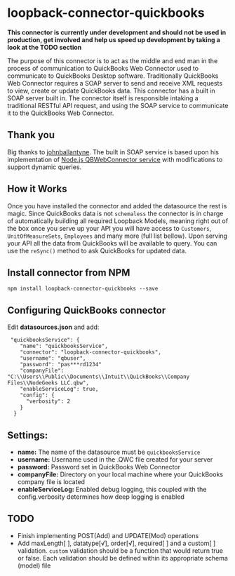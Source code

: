# loopback-connector-quickbooks

**This connector is currently under development and should not be used in production, get involved and help us speed up 
development by taking a look at the TODO section**

The purpose of this connector is to act as the middle and end man in the process of communication to QuickBooks Web 
Connector used to communicate to QuickBooks Desktop software. Traditionally QuickBooks Web Connector requires a SOAP 
server to send and receive XML requests to view, create or update QuickBooks data. This connector has a built in SOAP 
server built in. The connector itself is responsible intaking a traditional RESTful API request, and using the SOAP 
service to communicate it to the QuickBooks Web Connector.

## Thank you
Big thanks to [johnballantyne](https://github.com/johnballantyne?tab=overview&from=2016-08-01&to=2016-08-31&utf8=%E2%9C%93). 
The built in SOAP service is based upon his implementation of [Node.js QBWebConnector service](https://github.com/johnballantyne/qbws) 
with modifications to support dynamic queries.

## How it Works
 Once you have installed the connector and added the datasource the rest is magic. Since QuickBooks data is not 
 `schemaless` the connector is in charge of automatically building all required Loopback Models, meaning right out of 
 the box once you serve up your API you will have access to `Customers`, `UnitOfMeasureSets`, `Employees` and many more 
 (full list bellow). Upon serving your API all the data from QuickBooks will be available to query. You can use the 
 `reSync()` method to ask QuickBooks for updated data.    

## Install connector from NPM

    npm install loopback-connector-quickbooks --save

## Configuring QuickBooks connector
Edit **datasources.json** and add:

     "quickbooksService": {
        "name": "quickbooksService",
        "connector": "loopback-connector-quickbooks",
        "username": "qbuser",
        "password": "pas***rd1234"
        "companyFile": "C:\\Users\\Public\\Documents\\Intuit\\QuickBooks\\Company Files\\NodeGeeks LLC.qbw",
        "enableServiceLog": true,
        "config": {
          "verbosity": 2
        }
      }
    
Settings:
---------
- **name:** The name of the datasource must be `quickbooksService`
- **username:** Username used in the .QWC file created for your server
- **password:** Password set in QuickBooks Web Connector
- **companyFile:** Directory on your local machine where your QuickBooks company file is located
- **enableServiceLog:** Enabled debug logging, this coupled with the config.verbosity determines how deep logging is enabled  


## TODO
  * Finish implementing POST(Add) and UPDATE(Mod) operations 
  * Add maxLength[ ], datatype[√], order[√], required[ ] and a custom[ ] validation. `custom` validation should be a function that would return true or false. Each validation should be defined within its appropriate schema (model) file
